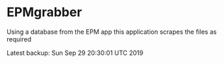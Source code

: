 # EPMgrabber
Using a database from the EPM app this application scrapes the files as required


Latest backup: Sun Sep 29 20:30:01 UTC 2019
